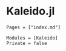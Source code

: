 # Kaleido.jl

```@index
Pages = ["index.md"]
```

```@autodocs
Modules = [Kaleido]
Private = false
```
